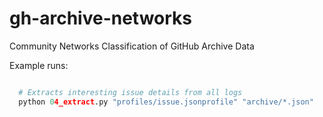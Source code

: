# gh-archive-networks
Community Networks Classification of GitHub Archive Data

Example runs:
```python

  # Extracts interesting issue details from all logs
  python 04_extract.py "profiles/issue.jsonprofile" "archive/*.json"

```

